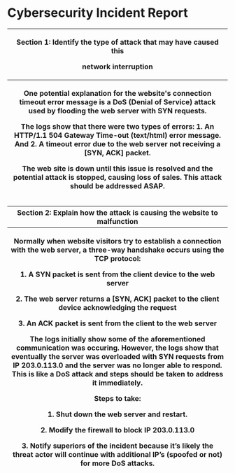 # Cybersecurity Incident Report

<table>
<colgroup>
<col style="width: 80%" />
<col style="width: 19%" />
</colgroup>
<thead>
<tr class="header">
<th colspan="2"><p><strong>Section 1: Identify the type of attack that
may have caused this</strong></p>
<p><strong>network interruption</strong></p></th>
</tr>
<tr class="odd">
<th colspan="2" rowspan="2"><p>One potential explanation for the
website's connection timeout error message is a DoS (Denial of Service)
attack used by flooding the web server with SYN requests.</p>
<p>The logs show that there were two types of errors: 1. An HTTP/1.1 504
Gateway Time-out (text/html) error message. And 2. A timeout error due
to the web server not receiving a [SYN, ACK] packet.</p>
<p>The web site is down until this issue is resolved and the potential attack
 is stopped, causing loss of sales.  This attack should be addressed ASAP.</p></th>
</tr>
<tr class="header">
</tr>
</thead>
<tbody>
</tbody>
</table>

<table>
<colgroup>
<col style="width: 100%" />
</colgroup>
<thead>
<tr class="header">
<th><strong>Section 2: Explain how the attack is causing the website to
malfunction</strong></th>
</tr>
<tr class="odd">
<th><p>Normally when website visitors try to establish a connection with
the web server, a three-way handshake occurs using the TCP protocol:</p>
<p>1. A SYN packet is sent from the client device to the web server</p>
<p>2. The web server returns a [SYN, ACK] packet to the client device
acknowledging the request</p>
<p>3. An ACK packet is sent from the client to the web server</p>
<p>The logs initially show some of the aforementioned communication was
occuring. However, the logs show that eventually the server was
overloaded with SYN requests from IP 203.0.113.0 and the server was no
longer able to respond. This is like a DoS attack and steps should be
taken to address it immediately.</p>
<p>Steps to take:</p>
<p>1. Shut down the web server and restart.</p>
<p>2. Modify the firewall to block IP 203.0.113.0</p>
<p>3. Notify superiors of the incident because it’s likely the threat
actor will continue with additional IP’s (spoofed or not) for more DoS
attacks.</p></th>
</tr>
</thead>
<tbody>
</tbody>
</table>
